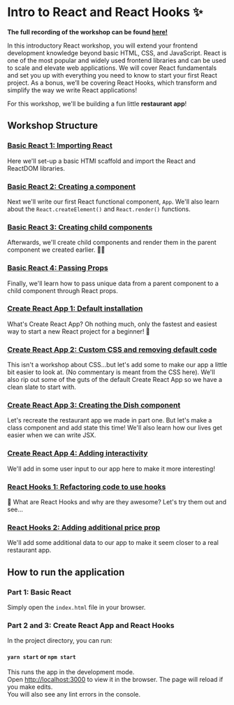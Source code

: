 # Intro to React and React Hooks ✨

**The full recording of the workshop can be found [here!](https://www.youtube.com/watch?v=UDPS_VCx4yE&ab_channel=HacktheNorth)**

In this introductory React workshop, you will extend your frontend development knowledge beyond basic HTML, CSS, and JavaScript. React is one of the most popular and widely used frontend libraries and can be used to scale and elevate web applications. We will cover React fundamentals and set you up with everything you need to know to start your first React project. As a bonus, we’ll be covering React Hooks, which transform and simplify the way we write React applications!

For this workshop, we'll be building a fun little **restaurant app**!

## Workshop Structure

### [Basic React 1: Importing React](https://github.com/lesliexin/intro-to-react-workshop/tree/03774739d59d9638c2b7b7ccff8469139e3019ca)

Here we'll set-up a basic HTMl scaffold and import the React and ReactDOM libraries.

### [Basic React 2: Creating a component](https://github.com/lesliexin/intro-to-react-workshop/tree/5cbffd709bbb57e7b98305e2e60e230de80aac3e)

Next we'll write our first React functional component, `App`. We'll also learn about the `React.createElement()` and `React.render()` functions.

### [Basic React 3: Creating child components](https://github.com/lesliexin/intro-to-react-workshop/tree/09b35e69b2cb92887e915cc9522caf1d478f26f6)

Afterwards, we'll create child components and render them in the parent component we created earlier. 👨‍👦

### [Basic React 4: Passing Props](https://github.com/lesliexin/intro-to-react-workshop/tree/b167ea0ea0772d22e5dfb367c4620d95991ea87f)

Finally, we'll learn how to pass unique data from a parent component to a child component through React props. 

### [Create React App 1: Default installation](https://github.com/lesliexin/intro-to-react-workshop/tree/a055739ed3036879b3720dfce193aa5d4848bc50)

What's Create React App? Oh nothing much, only the fastest and easiest way to start a new React project for a beginner! 🚀

### [Create React App 2: Custom CSS and removing default code](https://github.com/lesliexin/intro-to-react-workshop/tree/6d665d9228af801c0b4cac2fd237696e151d2cc6)

This isn't a workshop about CSS...but let's add some to make our app a little bit easier to look at. (No commentary is meant from the CSS here). We'll also rip out some of the guts of the default Create React App so we have a clean slate to start with.

### [Create React App 3: Creating the Dish component](https://github.com/lesliexin/intro-to-react-workshop/tree/00b12f126dc4905065211faf1987a49b55fc0e2d)

Let's recreate the restaurant app we made in part one. But let's make a class component and add state this time! We'll also learn how our lives get easier when we can write JSX.

### [Create React App 4: Adding interactivity](https://github.com/lesliexin/intro-to-react-workshop/tree/c7279a82d436aaf371dc5f1d3eb3654be30dfaf9)

We'll add in some user input to our app here to make it more interesting! 

### [React Hooks 1: Refactoring code to use hooks](https://github.com/lesliexin/intro-to-react-workshop/tree/a6a2ef6583f1561ce95b527b06f0b966d4185a08)

🎣 What are React Hooks and why are they awesome? Let's try them out and see...

### [React Hooks 2: Adding additional price prop](https://github.com/lesliexin/intro-to-react-workshop/tree/05b3f473e2b423510aab0a0b0e0015e21e34d76a)
 
We'll add some additional data to our app to make it seem closer to a real restaurant app.


## How to run the application

### Part 1: Basic React

Simply open the `index.html` file in your browser. 

### Part 2 and 3: Create React App and React Hooks

In the project directory, you can run:

#### `yarn start` or `npm start`

This runs the app in the development mode.\
Open [http://localhost:3000](http://localhost:3000) to view it in the browser.
The page will reload if you make edits.\
You will also see any lint errors in the console.
